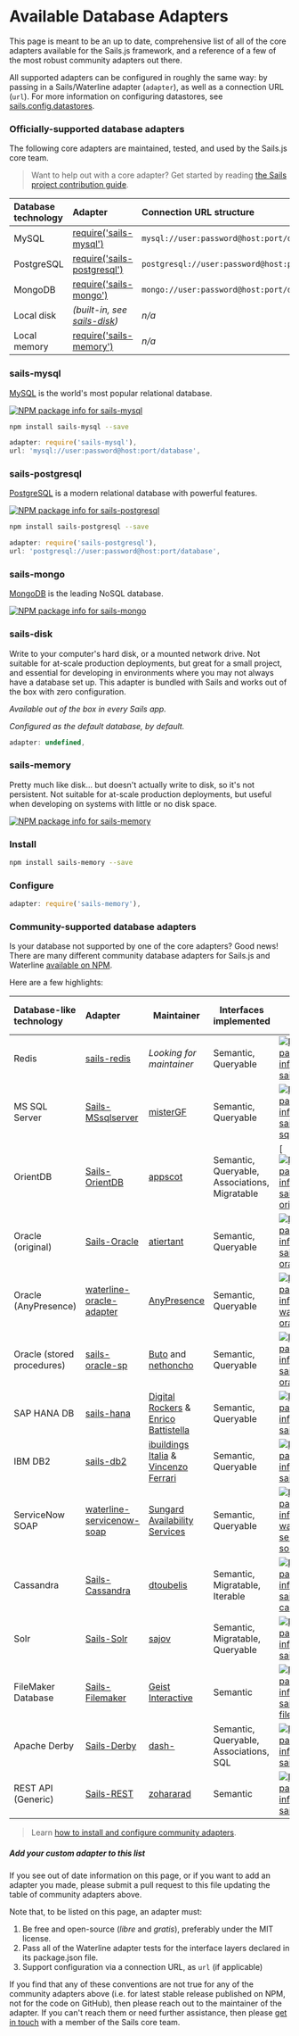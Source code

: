 # Available Database Adapters

This page is meant to be an up to date, comprehensive list of all of the core adapters available for the Sails.js framework, and a reference of a few of the most robust community adapters out there.  

All supported adapters can be configured in roughly the same way: by passing in a Sails/Waterline adapter (`adapter`), as well as a       connection URL (`url`).  For more information on configuring datastores, see [sails.config.datastores](http://sailsjs.com/documentation/reference/configuration/sails-config-datastores).


### Officially-supported database adapters

The following core adapters are maintained, tested, and used by the Sails.js core team.

> Want to help out with a core adapter?  Get started by reading [the Sails project contribution guide](http://sailsjs.com/contributing).

|  Database technology    | Adapter                                                        | Connection URL structure                      | For production?     |
|:------------------------|:---------------------------------------------------------------|:----------------------------------------------|:--------------------|
|  MySQL                  | [require('sails-mysql')](http://npmjs.com/package/sails-mysql)            | `mysql://user:password@host:port/database`      | Yes
|  PostgreSQL             | [require('sails-postgresql')](http://npmjs.com/package/sails-postgresql)  | `postgresql://user:password@host:port/database` | Yes
|  MongoDB                | [require('sails-mongo')](http://npmjs.com/package/sails-mongo)            | `mongo://user:password@host:port/database`      | Yes
|  Local disk             | _(built-in, see [sails-disk](http://npmjs.com/package/sails-disk))_          | _n/a_                                         | **No!**
|  Local memory           | [require('sails-memory')](http://npmjs.com/package/sails-memory)          | _n/a_                                         | **No!**



### sails-mysql

[MySQL](http://en.wikipedia.org/wiki/MySQL) is the world's most popular relational database.


[![NPM package info for sails-mysql](https://img.shields.io/npm/dm/sails-mysql.svg?style=plastic)](http://npmjs.com/package/sails-mysql)

```bash
npm install sails-mysql --save
```

```javascript
adapter: require('sails-mysql'),
url: 'mysql://user:password@host:port/database',
```


### sails-postgresql

[PostgreSQL](http://en.wikipedia.org/wiki/postgresql) is a modern relational database with powerful features.

[![NPM package info for sails-postgresql](https://img.shields.io/npm/dm/sails-postgresql.svg?style=plastic)](http://npmjs.com/package/sails-postgresql)

```bash
npm install sails-postgresql --save
```

```javascript
adapter: require('sails-postgresql'),
url: 'postgresql://user:password@host:port/database',
```

### sails-mongo

[MongoDB](http://en.wikipedia.org/wiki/MongoDB) is the leading NoSQL database.

[![NPM package info for sails-mongo](https://img.shields.io/npm/dm/sails-mongo.svg?style=plastic)](http://npmjs.com/package/sails-mongo)


### sails-disk

Write to your computer's hard disk, or a mounted network drive.  Not suitable for at-scale production deployments, but great for a small project, and essential for developing in environments where you may not always have a database set up.  This adapter is bundled with Sails and works out of the box with zero configuration.

_Available out of the box in every Sails app._

_Configured as the default database, by default._

```javascript
adapter: undefined,
```


### sails-memory

Pretty much like disk... but doesn't actually write to disk, so it's not persistent.  Not suitable for at-scale production deployments, but useful when developing on systems with little or no disk space.

[![NPM package info for sails-memory](https://img.shields.io/npm/dm/sails-memory.svg?style=plastic)](http://npmjs.com/package/sails-memory)

### Install
```bash
npm install sails-memory --save
```

### Configure
```javascript
adapter: require('sails-memory'),
```






### Community-supported database adapters

Is your database not supported by one of the core adapters?  Good news!  There are many different community database adapters for Sails.js and Waterline [available on NPM](https://www.npmjs.com/search?q=sails+adapter).

Here are a few highlights:

| Database-like technology   | Adapter                | Maintainer | Interfaces implemented | Latest stable version |
|:---------------------------|:-----------------------|------------|------------------------|-----------------------|
| Redis                      | [sails-redis](https://npmjs.com/package/sails-redis) | _Looking for maintainer_ | Semantic, Queryable                                               | [![NPM package info for sails-redis](https://img.shields.io/npm/dm/sails-redis.svg?style=plastic)](http://npmjs.com/package/sails-redis) |
| MS SQL Server              | [Sails-MSsqlserver](https://github.com/misterGF/sails-mssqlserver) | [misterGF](https://github.com/misterGF) | Semantic, Queryable                  | [![NPM package info for sails-sqlserver](https://img.shields.io/npm/dm/sails-sqlserver.svg?style=plastic)](http://npmjs.com/package/sails-sqlserver)
| OrientDB                   | [Sails-OrientDB](https://github.com/appscot/sails-orientdb) | [appscot](https://github.com/appscot) | Semantic, Queryable, Associations, Migratable | [[![NPM package info for sails-orientdb](https://img.shields.io/npm/dm/sails-orientdb.svg?style=plastic)](http://npmjs.com/package/sails-orientdb)
| Oracle (original)          | [Sails-Oracle](https://npmjs.com/package/sails-oracledb) | [atiertant](https://github.com/atiertant) | Semantic, Queryable | [![NPM package info for sails-oracledb](https://img.shields.io/npm/dm/sails-oracledb.svg?style=plastic)](http://npmjs.com/package/sails-oracledb) |
| Oracle (AnyPresence)       | [waterline-oracle-adapter](https://github.com/AnyPresence/waterline-oracle-adapter) | [AnyPresence](http://anypresence.com) | Semantic, Queryable     | [![NPM package info for waterline-oracledb](https://img.shields.io/npm/dm/waterline-oracledb.svg?style=plastic)](http://npmjs.com/package/waterline-oracledb)
| Oracle (stored procedures) | [sails-oracle-sp](https://npmjs.com/sails-oracle-sp) | [Buto](http://github.com/buto) and [nethoncho](http://github.com/nethoncho) | Semantic, Queryable     | [![NPM package info for sails-oracle-sp](https://img.shields.io/npm/dm/sails-oracle-sp.svg?style=plastic)](http://npmjs.com/package/sails-oracle-sp)
| SAP HANA DB                | [sails-hana](https://npmjs.com/sails-hana) | [Digital Rockers](http://www.digitalrockers.it/) &amp; [Enrico Battistella](http://github.com/battishaar) | Semantic, Queryable     | [![NPM package info for sails-hana](https://img.shields.io/npm/dm/sails-hana.svg?style=plastic)](http://npmjs.com/package/sails-hana)
| IBM DB2                    | [sails-db2](https://npmjs.com/sails-db2) | [ibuildings Italia](https://github.com/IbuildingsItaly) &amp; [Vincenzo Ferrari](https://github.com/wilk) | Semantic, Queryable     | [![NPM package info for sails-db2](https://img.shields.io/npm/dm/sails-hana.svg?style=plastic)](http://npmjs.com/package/sails-hana)
| ServiceNow SOAP            | [waterline-servicenow-soap](https://npmjs.com/waterline-servicenow-soap) | [Sungard Availability Services](http://www.sungardas.com/) | Semantic, Queryable     | [![NPM package info for waterline-servicenow-soap](https://img.shields.io/npm/dm/waterline-servicenow-soap.svg?style=plastic)](http://npmjs.com/package/waterline-servicenow-soap)
| Cassandra                  | [Sails-Cassandra](https://github.com/dtoubelis/sails-cassandra) | [dtoubelis](https://github.com/dtoubelis) | Semantic, Migratable, Iterable | [![NPM package info for sails-cassandra](https://img.shields.io/npm/dm/sails-cassandra.svg?style=plastic)](http://npmjs.com/package/sails-cassandra)
| Solr                       | [Sails-Solr](https://github.com/sajov/sails-solr) | [sajov](https://github.com/sajov) | Semantic, Migratable, Queryable | [![NPM package info for sails-solr](https://img.shields.io/npm/dm/sails-solr.svg?style=plastic)](http://npmjs.com/package/sails-solr)
| FileMaker Database         | [Sails-Filemaker](https://github.com/geistinteractive/sails-filemaker) | [Geist Interactive](https://www.geistinteractive.com/) | Semantic | [![NPM package info for sails-filemaker](https://img.shields.io/npm/dm/sails-filemaker.svg?style=plastic)](http://npmjs.com/package/sails-filemaker)
| Apache Derby               | [Sails-Derby](https://github.com/dash-/node-sails-derby) | [dash-](https://github.com/dash-) | Semantic, Queryable, Associations, SQL | [![NPM package info for sails-derby](https://img.shields.io/npm/dm/sails-derby.svg?style=plastic)](http://npmjs.com/package/sails-derby)
| REST API (Generic)         | [Sails-REST](https://github.com/zohararad/sails-rest) | [zohararad](https://github.com/zohararad) | Semantic                                        | [![NPM package info for sails-rest](https://img.shields.io/npm/dm/sails-rest.svg?style=plastic)](http://npmjs.com/package/sails-rest)

> Learn [how to install and configure community adapters](http://sailsjs.com/docs/concepts/extending-sails/adapters).


##### Add your custom adapter to this list

If you see out of date information on this page, or if you want to add an adapter you made, please submit a pull request to this file updating the table of community adapters above.

Note that, to be listed on this page, an adapter must:

1. Be free and open-source (_libre_ and _gratis_), preferably under the MIT license.
2. Pass all of the Waterline adapter tests for the interface layers declared in its package.json file.
3. Support configuration via a connection URL, as `url` (if applicable)


If you find that any of these conventions are not true for any of the community adapters above (i.e. for latest stable release published on NPM, not for the code on GitHub), then please reach out to the maintainer of the adapter.  If you can't reach them or need further assistance, then please [get in touch](http://sailsjs.com/contact) with a member of the Sails core team.



<docmeta name="displayName" value="Available Adapters">
